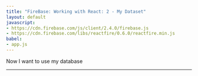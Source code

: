 ```yaml
---
title: "FireBase: Working with React: 2 - My Dataset"
layout: default
javascript:
- https://cdn.firebase.com/js/client/2.4.0/firebase.js
- https://cdn.firebase.com/libs/reactfire/0.6.0/reactfire.min.js
babel:
- app.js
---
```


Now I want to use my database

---

<div id="app"></div>
